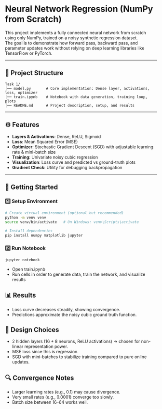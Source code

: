 # Neural Network Regression (NumPy from Scratch)

This project implements a fully connected neural network from scratch using only NumPy, trained on a noisy synthetic regression dataset.  
The goal is to demonstrate how forward pass, backward pass, and parameter updates work without relying on deep learning libraries like TensorFlow or PyTorch.

---

## 📂 Project Structure
```
Task 1/
│── model.py       # Core implementation: Dense layer, activations, loss, optimizer
│── train.ipynb    # Notebook with data generation, training loop, plots
│── README.md      # Project description, setup, and results

```
---

## ⚙️ Features
- **Layers & Activations**: Dense, ReLU, Sigmoid  
- **Loss**: Mean Squared Error (MSE)  
- **Optimizer**: Stochastic Gradient Descent (SGD) with adjustable learning rate & mini-batch size  
- **Training**: Univariate noisy cubic regression  
- **Visualization**: Loss curve and predicted vs ground-truth plots  
- **Gradient Check**: Utility for debugging backpropagation  

---

## 🚀 Getting Started

### 1️⃣ Setup Environment
```bash
# Create virtual environment (optional but recommended)
python -m venv venv
source venv/bin/activate   # On Windows: venv\Scripts\activate

# Install dependencies
pip install numpy matplotlib jupyter
```

### 2️⃣ Run Notebook
```bash
jupyter notebook
```
- Open train.ipynb
- Run cells in order to generate data, train the network, and visualize results

## 📊 Results

- Loss curve decreases steadily, showing convergence.
- Predictions approximate the noisy cubic ground truth function.

## 🧩 Design Choices

- 2 hidden layers (16 + 8 neurons, ReLU activations) → chosen for non-linear representation power.
- MSE loss since this is regression.
- SGD with mini-batches to stabilize training compared to pure online updates.

## 🔍 Convergence Notes

- Larger learning rates (e.g., 0.1) may cause divergence.
- Very small rates (e.g., 0.0001) converge too slowly.
- Batch size between 16–64 works well.